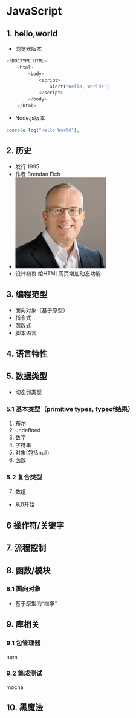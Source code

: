 # JavaScript

## 1. hello,world
* 浏览器版本

```javascript
<!DOCTYPE HTML>
	<html>
		<body>
			<script>
				alert('Hello, World!')
			</script>
		</body>
	</html>
```

* Node.js版本

```javascript
console.log("Hello World");
```
## 2. 历史
* 发行 1995
* 作者 Brendan Eich
* <img src="Brendan_Eich-JavaScript-1995.jpg" width="50%" height="50%">
* 设计初衷 给HTML网页增加动态功能

## 3. 编程范型

* 面向对象（基于原型）
* 指令式
* 函数式
* 脚本语言

## 4. 语言特性

## 5. 数据类型
* 动态弱类型

### 5.1 基本类型（primitive types, typeof结果）

1. 布尔
2. undefined
3. 数字
4. 字符串
5. 对象(包括null)
6. 函数

### 5.2 复合类型
7. 数组
* 从0开始

## 6 操作符/关键字

## 7. 流程控制

## 8. 函数/模块

### 8.1 面向对象
* 基于原型的“继承”

## 9. 库相关

### 9.1 包管理器 
npm

### 9.2 集成测试
mocha

## 10. 黑魔法
